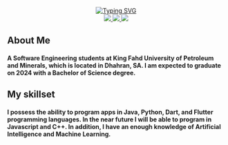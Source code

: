 <p align="center">
<a href="https://github.com/YazeedAlsaeed">
    <img src="https://readme-typing-svg.demolab.com?font=Georgia&size=18&duration=2000&pause=100&multiline=true&width=500&height=80&lines=Yazeed+Alsaeed;Software+Engineering+Student+%7C+At+KFUPM;" alt="Typing SVG" />
</a>
<br/>

<a href="http://alsaeedyazeed.com">
    <img src="https://img.shields.io/badge/Website-YazeedAlsaeed-red?style=flat-square">
</a>  
<a href="https://www.linkedin.com/in/alsaeedyazeed">
    <img src="https://img.shields.io/badge/-Linkedin-blue?style=flat-square&logo=linkedin">
</a>
<a href="mailto:alsaeedyazid@gmail.com">
    <img src="https://img.shields.io/badge/-Email-red?style=flat-square&logo=gmail&logoColor=white">
</a>

<br/> 

<!--
**YazeedAlsaeed/YazeedAlsaeed** is a ✨ _special_ ✨ repository because its `README.md` (this file) appears on your GitHub profile.

Here are some ideas to get you started:

- 🔭 I’m currently working on ...
- 🌱 I’m currently learning ...
- 👯 I’m looking to collaborate on ...
- 🤔 I’m looking for help with ...
- 💬 Ask me about ...
- 📫 How to reach me: ...
- 😄 Pronouns: ...
- ⚡ Fun fact: ...
-->

## About Me 
#### A Software Engineering students at King Fahd University of Petroleum and Minerals, which is located in Dhahran, SA. I am expected to graduate on 2024 with a Bachelor of Science degree. 

## My skillset 
#### I possess the ability to program apps in Java, Python, Dart, and Flutter programming languages. In the near future I will be able to program in Javascript and C++. In addition, I have an enough knowledge of Artificial Intelligence and Machine Learning. 
